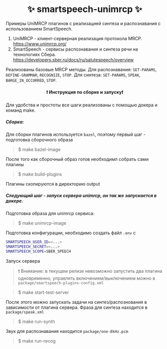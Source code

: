 <h1 align="center"> ✨ smartspeech-unimrcp ✨ </h1>

Примеры UniMRCP плагинов с реализацией синтеза и распознавания с использованием SmartSpeech.
1. UniMRCP - клиент-серверная реализация протокола MRCP. https://www.unimrcp.org/
2. SmartSpeech - сервисы распознавания и синтеза речи на технологиях Сбера. https://developers.sber.ru/docs/ru/salutespeech/overview

Реализованы базовые MRCP методы. Для распознавания: `SET-PARAMS`, `DEFINE-GRAMMAR`, `RECOGNIZE`, `STOP`. Для синтеза: `SET-PARAMS`, `SPEAK`, `BARGE_IN_OCCURRED`, `STOP`.

<h4 align="center">❗️ Инструкция по сборке и запуску❗️ </h4>

Для удобства и простоты все шаги реализованы с помощью докера и команд make.

##### Сборка:
Для сборки плагинов используется `bazel`, поэтому первый шаг - подготовка сборочного образа
> $ make bazel-image

После того как сборочный образ готов необходимл собрать сами плагины
> $ make build-plugins

Плагины скопируются в директорию output

##### Следующий шаг - запуск сервера unimrcp, он так же запускается в докере.
Подготовка образа для unimrcp сервиса:
> $ make unimrcp-image

Подготовка конфигурации, необходимо создать файл `.env` с 
```bash 
SMARTSPEECH_USER_ID=<...>
SMARTSPEECH_SECRET=<...>
SMARTSPEECH_SCOPE=SBER_SPEECH
```
Запуск сервера

> ❗️ Внимание: в текущем релизе невозможно запустить два плагина одновременно, управлять включением/выключением можно в `package/smartspeech-plugins-config.xml`

> $ make start-test-server

После этого можно запускать задачи на синтез/распознования в зависимости от плагина сервера.
Фраза для синтеза находится в `package/speak.xml`
> $ make run-synth

Звук для распознавания находится `package/one-8kHz.pcm`
> $ make run-recog
